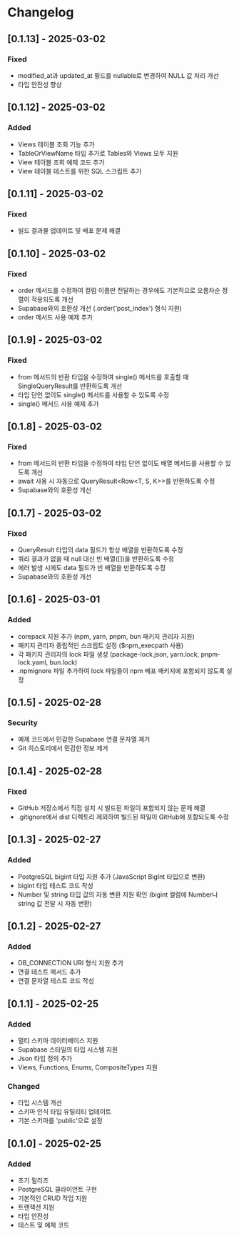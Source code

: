 # Changelog

## [0.1.13] - 2025-03-02

### Fixed
- modified_at과 updated_at 필드를 nullable로 변경하여 NULL 값 처리 개선
- 타입 안전성 향상

## [0.1.12] - 2025-03-02

### Added
- Views 테이블 조회 기능 추가
- TableOrViewName 타입 추가로 Tables와 Views 모두 지원
- View 테이블 조회 예제 코드 추가
- View 테이블 테스트를 위한 SQL 스크립트 추가

## [0.1.11] - 2025-03-02

### Fixed
- 빌드 결과물 업데이트 및 배포 문제 해결

## [0.1.10] - 2025-03-02

### Fixed
- order 메서드를 수정하여 컬럼 이름만 전달하는 경우에도 기본적으로 오름차순 정렬이 적용되도록 개선
- Supabase와의 호환성 개선 (.order('post_index') 형식 지원)
- order 메서드 사용 예제 추가

## [0.1.9] - 2025-03-02

### Fixed
- from 메서드의 반환 타입을 수정하여 single() 메서드를 호출할 때 SingleQueryResult를 반환하도록 개선
- 타입 단언 없이도 single() 메서드를 사용할 수 있도록 수정
- single() 메서드 사용 예제 추가

## [0.1.8] - 2025-03-02

### Fixed
- from 메서드의 반환 타입을 수정하여 타입 단언 없이도 배열 메서드를 사용할 수 있도록 개선
- await 사용 시 자동으로 QueryResult<Row<T, S, K>>를 반환하도록 수정
- Supabase와의 호환성 개선

## [0.1.7] - 2025-03-02

### Fixed
- QueryResult 타입의 data 필드가 항상 배열을 반환하도록 수정
- 쿼리 결과가 없을 때 null 대신 빈 배열([])을 반환하도록 수정
- 에러 발생 시에도 data 필드가 빈 배열을 반환하도록 수정
- Supabase와의 호환성 개선

## [0.1.6] - 2025-03-01

### Added
- corepack 지원 추가 (npm, yarn, pnpm, bun 패키지 관리자 지원)
- 패키지 관리자 중립적인 스크립트 설정 ($npm_execpath 사용)
- 각 패키지 관리자의 lock 파일 생성 (package-lock.json, yarn.lock, pnpm-lock.yaml, bun.lock)
- .npmignore 파일 추가하여 lock 파일들이 npm 배포 패키지에 포함되지 않도록 설정

## [0.1.5] - 2025-02-28

### Security
- 예제 코드에서 민감한 Supabase 연결 문자열 제거
- Git 히스토리에서 민감한 정보 제거

## [0.1.4] - 2025-02-28

### Fixed
- GitHub 저장소에서 직접 설치 시 빌드된 파일이 포함되지 않는 문제 해결
- .gitignore에서 dist 디렉토리 제외하여 빌드된 파일이 GitHub에 포함되도록 수정

## [0.1.3] - 2025-02-27

### Added
- PostgreSQL bigint 타입 지원 추가 (JavaScript BigInt 타입으로 변환)
- bigint 타입 테스트 코드 작성
- Number 및 string 타입 값의 자동 변환 지원 확인 (bigint 컬럼에 Number나 string 값 전달 시 자동 변환)

## [0.1.2] - 2025-02-27

### Added
- DB_CONNECTION URI 형식 지원 추가
- 연결 테스트 메서드 추가
- 연결 문자열 테스트 코드 작성

## [0.1.1] - 2025-02-25

### Added
- 멀티 스키마 데이터베이스 지원
- Supabase 스타일의 타입 시스템 지원
- Json 타입 정의 추가
- Views, Functions, Enums, CompositeTypes 지원

### Changed
- 타입 시스템 개선
- 스키마 인식 타입 유틸리티 업데이트
- 기본 스키마를 'public'으로 설정

## [0.1.0] - 2025-02-25

### Added
- 초기 릴리즈
- PostgreSQL 클라이언트 구현
- 기본적인 CRUD 작업 지원
- 트랜잭션 지원
- 타입 안전성
- 테스트 및 예제 코드

